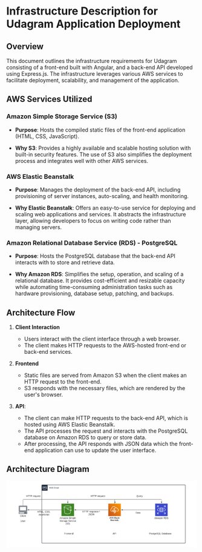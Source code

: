 # Infrastructure Description for Udagram Application Deployment

## Overview

This document outlines the infrastructure requirements for Udagram consisting of a front-end built with Angular, and a back-end API developed using Express.js. The infrastructure leverages various AWS services to facilitate deployment, scalability, and management of the application.

## AWS Services Utilized

### Amazon Simple Storage Service (S3)

- **Purpose**: Hosts the compiled static files of the front-end application (HTML, CSS, JavaScript).

- **Why S3**: Provides a highly available and scalable hosting solution with built-in security features. The use of S3 also simplifies the deployment process and integrates well with other AWS services.


### AWS Elastic Beanstalk

- **Purpose**: Manages the deployment of the back-end API, including provisioning of server instances, auto-scaling, and health monitoring.

- **Why Elastic Beanstalk**: Offers an easy-to-use service for deploying and scaling web applications and services. It abstracts the infrastructure layer, allowing developers to focus on writing code rather than managing servers.


### Amazon Relational Database Service (RDS) - PostgreSQL

- **Purpose**: Hosts the PostgreSQL database that the back-end API interacts with to store and retrieve data.

- **Why Amazon RDS**: Simplifies the setup, operation, and scaling of a relational database. It provides cost-efficient and resizable capacity while automating time-consuming administration tasks such as hardware provisioning, database setup, patching, and backups.


## Architecture Flow

1. **Client Interaction**

    - Users interact with the client interface through a web browser.
    - The client makes HTTP requests to the AWS-hosted front-end or back-end services.

2. **Frontend**
    - Static files are served from Amazon S3 when the client makes an HTTP request to the front-end.
    - S3 responds with the necessary files, which are rendered by the user's browser.

3. **API**:
    - The client can make HTTP requests to the back-end API, which is hosted using AWS Elastic Beanstalk.
    - The API processes the request and interacts with the PostgreSQL database on Amazon RDS to query or store data.
    - After processing, the API responds with JSON data which the front-end application can use to update the user interface.


## Architecture Diagram

![Architecture Diagram](../assets/udagram-architecture.png)
